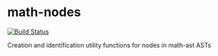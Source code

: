 # math-nodes

[![Build Status](https://travis-ci.org/semantic-math/math-nodes.svg?branch=master)](https://travis-ci.org/semantic-math/math-nodes)

Creation and identification utility functions for nodes in math-ast ASTs
